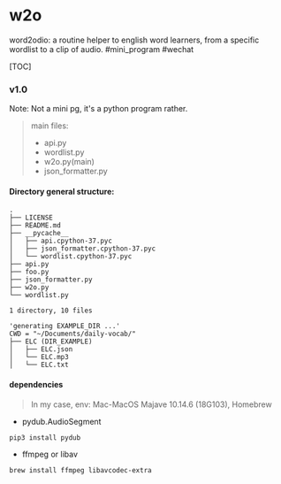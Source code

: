 # w2o
word2odio: a routine helper to english word learners, from a specific wordlist to a clip of audio. #mini_program #wechat

[TOC]

### v1.0
Note: Not a mini pg, it's a python program rather.
> main files:
> - api.py
> - wordlist.py
> - w2o.py(main)
> - json_formatter.py

#### Directory general structure:
```shell
.
├── LICENSE
├── README.md
├── __pycache__
│   ├── api.cpython-37.pyc
│   ├── json_formatter.cpython-37.pyc
│   └── wordlist.cpython-37.pyc
├── api.py
├── foo.py
├── json_formatter.py
├── w2o.py
└── wordlist.py

1 directory, 10 files

'generating EXAMPLE_DIR ...'
CWD = "~/Documents/daily-vocab/"
├── ELC (DIR_EXAMPLE)
│   ├── ELC.json
│   └── ELC.mp3
│   └── ELC.txt

```



#### dependencies
>In my case, env: Mac-MacOS Majave 10.14.6 (18G103), Homebrew
- pydub.AudioSegment
```shell
pip3 install pydub
```
- ffmpeg or libav
```shell
brew install ffmpeg libavcodec-extra
```



